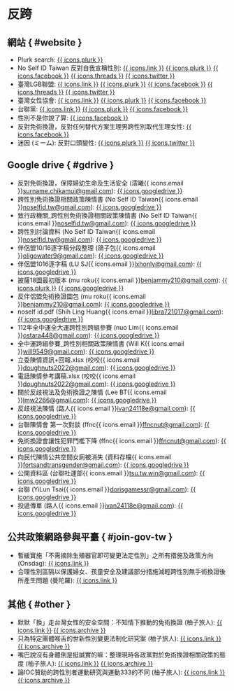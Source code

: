 # 反跨

## 網站 { #website }
- Plurk search: [{{ icons.plurk }}](https://www.plurk.com/search?q=%E8%B7%A8%E6%80%A7)
- No Self ID Taiwan 反對自我宣稱性別: [{{ icons.link }}](https://noselfidtw.cc) [{{ icons.plurk }}](https://www.plurk.com/y_luren) [{{ icons.facebook }}](https://www.facebook.com/noselfidtwcc) [{{ icons.threads }}](https://www.threads.com/@noselfidtw) [{{ icons.twitter }}](https://x.com/NoSelfID_tw)
- 臺灣LGB聯盟: [{{ icons.link }}](https://www.lgballiance.tw) [{{ icons.plurk }}](https://www.plurk.com/lgballiance_TW) [{{ icons.facebook }}](https://www.facebook.com/lgballianceTW/) [{{ icons.threads }}](https://www.threads.com/@lgballiancetw) [{{ icons.twitter }}](https://x.com/lgballiance_TW/)
- 臺灣女性協會: [{{ icons.link }}](https://twa.ngo) [{{ icons.plurk }}](https://www.plurk.com/TWAofficial) [{{ icons.facebook }}](https://www.facebook.com/profile/61575118713480/)
- 台聯黨: [{{ icons.link }}](https://www.tsu.org.tw) [{{ icons.plurk }}](https://www.plurk.com/TSUTaiwan) [{{ icons.facebook }}](https://www.facebook.com/tsu.org)
- 性別不是你說了算: [{{ icons.facebook }}](https://www.facebook.com/noselfIDtw)
- 反對免術換證，反對任何替代方案生理男跨性別取代生理女性: [{{ icons.facebook }}](https://www.facebook.com/profile/100087798510446)
- 迷因 (ミーム): 反對口頭變性: [{{ icons.plurk }}](https://www.plurk.com/memetranspolicy) [{{ icons.twitter }}](https://x.com/memetranspolicy)

## Google drive { #gdrive }
- 反對免術換證，保障婦幼生命及生活安全 (澐曦{{ icons.email }}surname.chikamui@gmail.com): [{{ icons.googledrive }}](https://drive.google.com/drive/folders/1oRqpqOOOpBSlqOT9h_Dh-7Vn3tWqPBWi)
- 跨性別免術換證相關政策陳情書 (No Self ID Taiwan{{ icons.email }}noselfid.tw@gmail.com): [{{ icons.googledrive }}](https://drive.google.com/file/d/1T6jQZJcXZG-fnzcx3d4NnKLuaF0JDNlx/view)
- 致行政機關_跨性別免術換證相關政策陳情書 (No Self ID Taiwan{{ icons.email }}noselfid.tw@gmail.com): [{{ icons.googledrive }}](https://drive.google.com/file/d/1BJvwGLny3p9B3fskPkWVGptGvIBjDUp3/view)
- 跨性別討論資料 (No Self ID Taiwan{{ icons.email }}noselfid.tw@gmail.com): [{{ icons.googledrive }}](https://docs.google.com/document/d/1uRurmzg7AkHNsMv_MMIAWl_qUEs1VJiCLroBKpyI3D8/view)
- 伴侶盟10/16逐字稿分段整理 (鴿子包{{ icons.email }}oligowater9@gmail.com): [{{ icons.googledrive }}](https://docs.google.com/document/d/1B7Vj3wzNgkNPpRGcK8_rnL42xqtidcpeQQgEDqqu2UI/view)
- 伴侶盟1016逐字稿 (LU SJ{{ icons.email }}lxhonly@gmail.com): [{{ icons.googledrive }}](https://docs.google.com/document/d/1sNEAfvtjeFrmfokqwMbLizjAG_sov9niyPdDe-IAWEo/view)
- 披薩18圖最初版本 (mu roku{{ icons.email }}benjammy210@gmail.com): [{{ icons.plurk }}](https://www.plurk.com/p/olmgtc) [{{ icons.googledrive }}](https://drive.google.com/drive/folders/1tOqKpLCx2AwLMfkj4DViQjVTOw2eyebt)
- 反伴侶盟免術換證圖包 (mu roku{{ icons.email }}benjammy210@gmail.com): [{{ icons.googledrive }}](https://drive.google.com/file/d/1UPoVrLLbsC_s7A9FM8AZsN-cWn5vz4T1/view)
- noself id.pdf (Shih Ling Huang{{ icons.email }}libra721017@gmail.com): [{{ icons.googledrive }}](https://drive.google.com/file/d/13UC_LxvXo2yKaoI5pvf5KPZW-dLuuAAG/view)
- 112年全中運全大運跨性別跨組參賽 (nuo Lim{{ icons.email }}ostara448@gmail.com): [{{ icons.googledrive }}](https://drive.google.com/drive/folders/1Fg59Qr60pj4GOnM33IT7OEv3dFpQ1JWy)
- 全中運跨組參賽_跨性別相關政策陳情書 (Will K{{ icons.email }}will9549@gmail.com): [{{ icons.googledrive }}](https://drive.google.com/file/d/1hvYd7XYYNFNI6XLohR-BjcvjEYcdknCR/view)
- 立委陳情資訊+回報.xlsx (咬咬{{ icons.email }}doughnuts2022@gmail.com): [{{ icons.googledrive }}](https://docs.google.com/spreadsheets/d/1B-95Bdl4kRaKQsTo7hmS23xyZgqSKZKHut18ErAMPsE/view)
- 電話陳情參考講稿.xlsx (咬咬{{ icons.email }}doughnuts2022@gmail.com): [{{ icons.googledrive }}](https://docs.google.com/spreadsheets/d/1hm9wOmund1O6tVZqgRNM6AywCHkuc_mV_QhbXH-FUGI/view)
- 關於反歧視法及免術換證之陳情 (Lee BT{{ icons.email }}lmw2266@gmail.com): [{{ icons.googledrive }}](https://docs.google.com/document/d/1sM72aajGPoXHFz0Zdi5nUMXsHwqwlKiS/view)
- 反歧視法陳情 (路人{{ icons.email }}ivan24118e@gmail.com): [{{ icons.googledrive }}](https://drive.google.com/drive/folders/1zxrPIV7S7ntGj6AWscxC4Rz_6br40a3B)
- 台聯陳情會 第一次對談 (ffnc{{ icons.email }}ffncnut@gmail.com): [{{ icons.googledrive }}](https://docs.google.com/document/d/1GF-qpCE2eQFk-2Ppd_-S59mtxbxUhbGZUmVqKYsyAOI/view)
- 免術換證會讓性犯罪門檻下降 (ffnc{{ icons.email }}ffncnut@gmail.com): [{{ icons.googledrive }}](https://docs.google.com/document/d/1GzjYJWibwFAZY0ztJo81lDSM_G5dTEm8ftVadnhA4XU/view)
- 向民代陳情公共空間女廁被消失 (資料存檔{{ icons.email }}fortsandtransgender@gmail.com): [{{ icons.googledrive }}](https://docs.google.com/document/d/1nKxSmP4aBZzB1e6wNjgQP7K8MDdSBPF-/view)
- 公開資料區 (台聯社運部{{ icons.email }}tsu.tw.win@gmail.com): [{{ icons.googledrive }}](https://drive.google.com/drive/folders/1HwTiXDX3S0FQiEeMIgf-yClL39IJZ_B1)
- 台聯 (YiLun Tsai{{ icons.email }}dorisgamessr@gmail.com): [{{ icons.googledrive }}](https://drive.google.com/drive/folders/15On1xYygBuj4wQBKd1aKN4S-sKs4xhRb)
- 投遞傳單 (路人{{ icons.email }}ivan24118e@gmail.com): [{{ icons.googledrive }}](https://drive.google.com/file/d/14IuKdWwrmDQw4fvnCWzlAqP6zDJ1h6oT/view)

## 公共政策網路參與平臺 { #join-gov-tw }
- 暫緩實施「不需摘除生殖器官即可變更法定性別」之所有措施及政策方向 (Onsdag): [{{ icons.link }}](https://join.gov.tw/idea/detail/14cb42cb-688b-4331-ac1c-f152c6ef16f7)
- 合理性別區隔以保護婦女、孩童安全及建議部分措施減輕跨性別無手術換證後所產生問題 (曼陀羅): [{{ icons.link }}](https://join.gov.tw/idea/detail/315aeade-80b5-4d46-9ba7-a04924268d9a)

## 其他 { #other }
- 默默「換」走台灣女性的安全空間：不知情下推動的免術換證 (柚子旅人): [{{ icons.link }}](https://pomeloswarehouse.blogspot.com/2021/11/blog-post.html) [{{ icons.archive }}](https://web.archive.org/web/20220219162643/https://pomeloswarehouse.blogspot.com/2021/11/blog-post.html)
- 只為特定團體喉舌的世新性別變更法制化研究案 (柚子旅人): [{{ icons.link }}](https://pomeloswarehouse.blogspot.com/2022/03/blog-post.html) [{{ icons.archive }}](https://web.archive.org/web/20231125082347/https://pomeloswarehouse.blogspot.com/2022/03/blog-post.html)
- 嘴巴說沒有身體倒是挺誠實的嘛：整理現時各政黨對於免術換證相關政策的態度 (柚子旅人): [{{ icons.link }}](https://pomeloswarehouse.blogspot.com/2023/09/blog-post.html) [{{ icons.archive }}](https://web.archive.org/web/20231111220317/https://pomeloswarehouse.blogspot.com/2023/09/blog-post.html)
- 論IOC贊助的跨性別者運動研究與運動333的不同 (柚子旅人): [{{ icons.link }}](https://pomeloswarehouse.blogspot.com/2024/08/ioc333.html) [{{ icons.archive }}](https://web.archive.org/web/20240913081130/https://pomeloswarehouse.blogspot.com/2024/08/ioc333.html)

